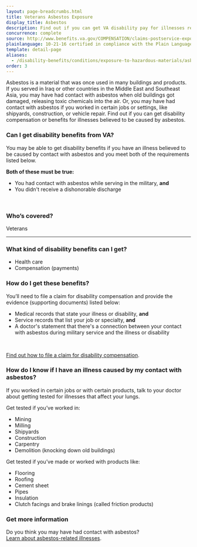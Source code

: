 ```yaml
---
layout: page-breadcrumbs.html
title: Veterans Asbestos Exposure
display_title: Asbestos
description: Find out if you can get VA disability pay for illnesses related to asbestos exposure. You may have had contact with asbestos if you served in Iraq or other countries in the Middle East and Southeast Asia, or if you worked in certain jobs or settings, like shipyards, construction, or vehicle repair.
concurrence: complete
source: http://www.benefits.va.gov/COMPENSATION/claims-postservice-exposures-asbestos.asp
plainlanguage: 10-21-16 certified in compliance with the Plain Language Act
template: detail-page
aliases:
  - /disability-benefits/conditions/exposure-to-hazardous-materials/asbestos/
order: 3
---
```


<div class="va-introtext">

Asbestos is a material that was once used in many buildings and products. If you served in Iraq or other countries in the Middle East and Southeast Asia, you may have had contact with asbestos when old buildings got damaged, releasing toxic chemicals into the air. Or, you may have had contact with asbestos if you worked in certain jobs or settings, like shipyards, construction, or vehicle repair. Find out if you can get disability compensation or benefits for illnesses believed to be caused by asbestos.

</div>


<div class="feature" markdown="1">

### Can I get disability benefits from VA?

You may be able to get disability benefits if you have an illness believed to be caused by contact with asbestos and you meet both of the requirements listed below. 

**Both of these must be true:**

- You had contact with asbestos while serving in the military, **and**
- You didn't receive a dishonorable discharge

<br>

### Who’s covered?

Veterans
</div>

--------

### What kind of disability benefits can I get?

- Health care
- Compensation (payments)

### How do I get these benefits?
You’ll need to file a claim for disability compensation and provide the evidence (supporting documents) listed below: <br>

- Medical records that state your illness or disability, <b>and</b>
- Service records that list your job or specialty, <b>and</b>
- A doctor's statement that there's a connection between your contact with asbestos during military service and the illness or disability
<br>

[Find out how to file a claim for disability compensation](/disability/how-to-file-claim/).

### How do I know if I have an illness caused by my contact with asbestos?
If you worked in certain jobs or with certain products, talk to your doctor about getting tested for illnesses that affect your lungs.


Get tested if you’ve worked in:
- Mining
- Milling
- Shipyards
- Construction
- Carpentry
- Demolition (knocking down old buildings) 

Get tested if you’ve made or worked with products like:
- Flooring
- Roofing
- Cement sheet
- Pipes
- Insulation
- Clutch facings and brake linings (called friction products)

### Get more information

Do you think you may have had contact with asbestos? <br>
[Learn about asbestos-related illnesses](https://www.publichealth.va.gov/exposures/asbestos/index.asp).
